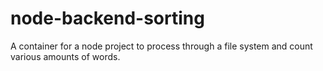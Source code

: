 # node-backend-sorting
A container for a node project to process through a file system and count various amounts of words.
